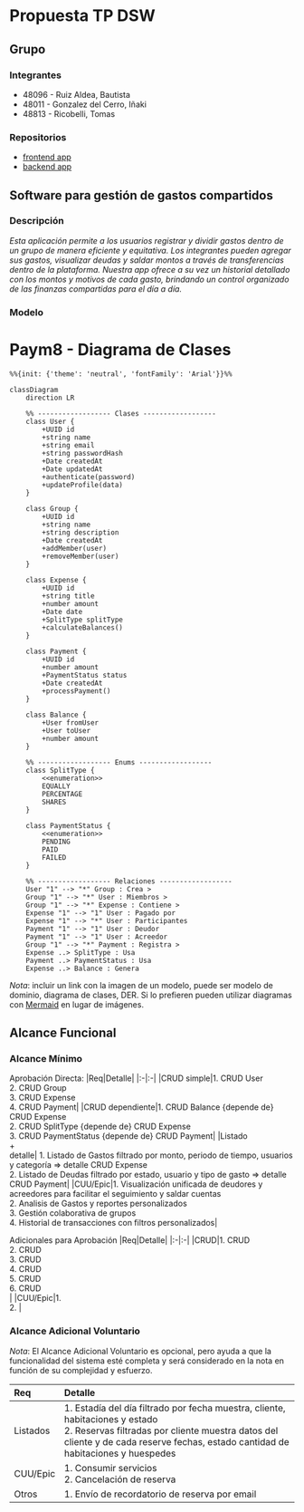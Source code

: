 # Propuesta TP DSW

## Grupo
### Integrantes
* 48096 - Ruiz Aldea, Bautista
* 48011 - Gonzalez del Cerro, Iñaki
* 48813 - Ricobelli, Tomas

### Repositorios
* [frontend app](http://hyperlinkToGihubOrGitlab)
* [backend app](http://hyperlinkToGihubOrGitlab)

## Software para gestión de gastos compartidos
### Descripción
*Esta aplicación permite a los usuarios registrar y dividir gastos dentro de un grupo de manera eficiente y equitativa. Los integrantes pueden agregar sus gastos, visualizar deudas y saldar montos a través de transferencias dentro de la plataforma. Nuestra app ofrece a su vez un historial detallado con los montos y motivos de cada gasto, brindando un control organizado de las finanzas compartidas para el día a día.*

### Modelo

# Paym8 - Diagrama de Clases

```mermaid
%%{init: {'theme': 'neutral', 'fontFamily': 'Arial'}}%%

classDiagram
    direction LR
    
    %% ------------------ Clases ------------------
    class User {
        +UUID id
        +string name
        +string email
        +string passwordHash
        +Date createdAt
        +Date updatedAt
        +authenticate(password)
        +updateProfile(data)
    }

    class Group {
        +UUID id
        +string name
        +string description
        +Date createdAt
        +addMember(user)
        +removeMember(user)
    }

    class Expense {
        +UUID id
        +string title
        +number amount
        +Date date
        +SplitType splitType
        +calculateBalances()
    }

    class Payment {
        +UUID id
        +number amount
        +PaymentStatus status
        +Date createdAt
        +processPayment()
    }

    class Balance {
        +User fromUser
        +User toUser
        +number amount
    }

    %% ------------------ Enums ------------------
    class SplitType {
        <<enumeration>>
        EQUALLY
        PERCENTAGE
        SHARES
    }

    class PaymentStatus {
        <<enumeration>>
        PENDING
        PAID
        FAILED
    }

    %% ------------------ Relaciones ------------------
    User "1" --> "*" Group : Crea >
    Group "1" --> "*" User : Miembros >
    Group "1" --> "*" Expense : Contiene >
    Expense "1" --> "1" User : Pagado por
    Expense "1" --> "*" User : Participantes
    Payment "1" --> "1" User : Deudor
    Payment "1" --> "1" User : Acreedor
    Group "1" --> "*" Payment : Registra >
    Expense ..> SplitType : Usa
    Payment ..> PaymentStatus : Usa
    Expense ..> Balance : Genera
```

*Nota*: incluir un link con la imagen de un modelo, puede ser modelo de dominio, diagrama de clases, DER. Si lo prefieren pueden utilizar diagramas con [Mermaid](https://mermaid.js.org) en lugar de imágenes.

## Alcance Funcional 

### Alcance Mínimo


Aprobación Directa:
|Req|Detalle|
|:-|:-|
|CRUD simple|1. CRUD User<br>2. CRUD Group<br>3. CRUD Expense<br>4. CRUD Payment|
|CRUD dependiente|1. CRUD Balance {depende de} CRUD Expense<br>2. CRUD SplitType {depende de} CRUD Expense<br>3. CRUD PaymentStatus {depende de} CRUD Payment|
|Listado<br>+<br>detalle| 1. Listado de Gastos filtrado por monto, periodo de tiempo, usuarios y categoría => detalle CRUD Expense<br>2. Listado de Deudas filtrado por estado, usuario y tipo de gasto => detalle CRUD Payment|
|CUU/Epic|1. Visualización unificada de deudores y acreedores para facilitar el seguimiento y saldar cuentas<br>2. Analisis de Gastos y reportes personalizados<br>3. Gestión colaborativa de grupos<br>4. Historial de transacciones con filtros personalizados|


Adicionales para Aprobación
|Req|Detalle|
|:-|:-|
|CRUD|1. CRUD <br>2. CRUD <br>3. CRUD <br>4. CRUD <br>5. CRUD <br>6. CRUD <br>|
|CUU/Epic|1. <br>2. |


### Alcance Adicional Voluntario

*Nota*: El Alcance Adicional Voluntario es opcional, pero ayuda a que la funcionalidad del sistema esté completa y será considerado en la nota en función de su complejidad y esfuerzo.

|Req|Detalle|
|:-|:-|
|Listados |1. Estadía del día filtrado por fecha muestra, cliente, habitaciones y estado <br>2. Reservas filtradas por cliente muestra datos del cliente y de cada reserve fechas, estado cantidad de habitaciones y huespedes|
|CUU/Epic|1. Consumir servicios<br>2. Cancelación de reserva|
|Otros|1. Envío de recordatorio de reserva por email|

